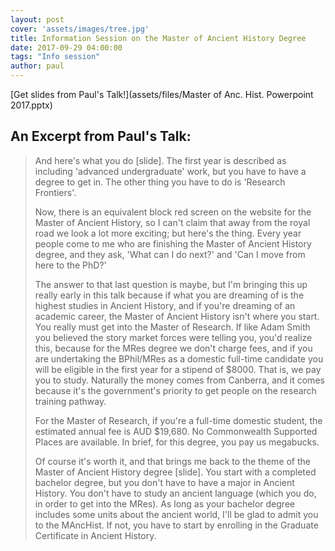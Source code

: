 ```yaml
---
layout: post
cover: 'assets/images/tree.jpg'
title: Information Session on the Master of Ancient History Degree
date: 2017-09-29 04:00:00
tags: "Info session"
author: paul
---
```


[Get slides from Paul's Talk!](assets/files/Master of Anc. Hist. Powerpoint 2017.pptx)

## An Excerpt from Paul's Talk:
    
> And here's what you do [slide]. The first year is described as including 'advanced undergraduate' work, but you have to have a degree to get in. The other thing you have to do is 'Research Frontiers'. 
>
> Now, there is an equivalent block red screen on the website for the Master of Ancient History, so I can't claim that away from the royal road we look a lot more exciting; but here's the thing. Every year people come to me who are finishing the Master of Ancient History degree, and they ask, 'What can I do next?' and 'Can I move from here to the PhD?' 
>
> The answer to that last question is maybe, but I'm bringing this up really early in this talk because if what you are dreaming of is the highest studies in Ancient History, and if you're dreaming of an academic career, the Master of Ancient History isn't where you start. You really must get into the Master of Research. If like Adam Smith you believed the story market forces were telling you, you'd realize this, because for the MRes degree we don't charge fees, and if you are undertaking the BPhil/MRes as a domestic full-time candidate you will be eligible in the first year for a stipend of $8000. That is, we pay you to study. Naturally the money comes from Canberra, and it comes because it's the government's priority to get people on the research training pathway. 
>
> For the Master of Research, if you're a full-time domestic student, the estimated annual fee is AUD $19,680. No Commonwealth Supported Places are available. In brief, for this degree, you pay us megabucks. 
>
> Of course it's worth it, and that brings me back to the theme of the Master of Ancient History degree [slide]. You start with a completed bachelor degree, but you don't have to have a major in Ancient History. You don't have to study an ancient language (which you do, in order to get into the MRes). As long as your bachelor degree includes some units about the ancient world, I'll be glad to admit you to the MAncHist. If not, you have to start by enrolling in the Graduate Certificate in Ancient History. 